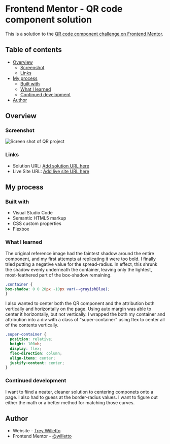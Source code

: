 # Frontend Mentor - QR code component solution

This is a solution to the [QR code component challenge on Frontend Mentor](https://www.frontendmentor.io/challenges/qr-code-component-iux_sIO_H).

## Table of contents

- [Overview](#overview)
  - [Screenshot](#screenshot)
  - [Links](#links)
- [My process](#my-process)
  - [Built with](#built-with)
  - [What I learned](#what-i-learned)
  - [Continued development](#continued-development)
- [Author](#author)

## Overview

### Screenshot

![Screen shot of QR project](https://github.com/willetto/Frontend-Mentor-1/blob/main/QR%20Screen%20Shot.png?raw=true)

### Links

- Solution URL: [Add solution URL here](https://your-solution-url.com)
- Live Site URL: [Add live site URL here](https://your-live-site-url.com)

## My process

### Built with
- Visual Studio Code
- Semantic HTML5 markup
- CSS custom properties
- Flexbox

### What I learned

The original reference image had the faintest shadow around the entire component, and my first attempts at replicating it were too bold. I finally tried putting a negative value for the spread-radius. In effect, this shrunk the shadow evenly underneath the container, leaving only the lightest, most-feathered part of the box-shadow remaining.

```css
.container {
box-shadow: 0 0 20px -10px var(--grayishBlue);
}
```
I also wanted to center both the QR component and the attribution both vertically and horizontally on the page. Using auto margin was able to center it horizontally, but not vertically. I wrapped the both my container and attribution into a div with a class of "super-container" using flex to center all of the contents vertically.

```css
.super-container {
  position: relative;
  height: 100vh;
  display: flex;
  flex-direction: column;
  align-items: center;
  justify-content: center;
}
```

### Continued development

I want to fiind a neater, cleaner solution to centering componets onto a page. I also had to guess at the border-radius values. I want to figure out either the math or a better method for matching those curves.

## Author

- Website - [Trey Willetto](https://www.treywilletto.com)
- Frontend Mentor - [@willetto](https://www.frontendmentor.io/profile/willetto)

